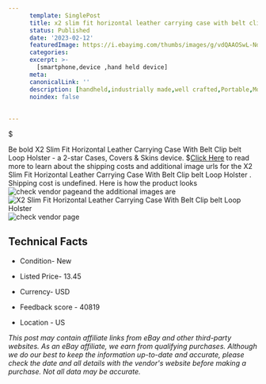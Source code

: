 ```yaml
---
      template: SinglePost
      title: x2 slim fit horizontal leather carrying case with belt clip belt loop holster 
      status: Published
      date: '2023-02-12'
      featuredImage: https://i.ebayimg.com/thumbs/images/g/vdQAAOSwL-NdATW6/s-l225.jpg
      categories: 
      excerpt: >-
        [smartphone,device ,hand held device]
      meta:
      canonicalLink: ''
      description: [handheld,industrially made,well crafted,Portable,Mobile,Compact,Convenient,Lightweight,Maneuverable,Man-portable,Miniature,Carriable,Hand-held,Light,Holdable,Transportable,Mobile device,Pocket-sized,On-the-go,Wireless,Cordless,Compact size,Convenient size, smartphone,device ,hand held device]
      noindex: false
      
        
---
```

$

Be bold X2 Slim Fit Horizontal Leather Carrying Case With Belt Clip belt Loop Holster  - a 2-star Cases, Covers & Skins device.
$[Click Here](https://www.ebay.com/itm/234119750979?hash=item36829fe543%3Ag%3AvdQAAOSwL-NdATW6&mkevt=1&mkcid=1&mkrid=711-53200-19255-0&campid=%253CePNCampaignId%253E&customid=%253CreferenceId%253E&toolid=10049) to read more to learn about the shipping costs and additional image urls for the X2 Slim Fit Horizontal Leather Carrying Case With Belt Clip belt Loop Holster . Shipping cost is undefined. Here is how the product looks ![check vendor page](https://i.ebayimg.com/thumbs/images/g/vdQAAOSwL-NdATW6/s-l225.jpg)and the additional images are![X2 Slim Fit Horizontal Leather Carrying Case With Belt Clip belt Loop Holster ](https://i.ebayimg.com/images/g/vdQAAOSwL-NdATW6/s-l1600.jpg)![check vendor page](https://origin-galleryplus.ebayimg.com/ws/web/234119750979_2_0_1/225x225.jpg,https://origin-galleryplus.ebayimg.com/ws/web/234119750979_3_0_1/225x225.jpg,https://origin-galleryplus.ebayimg.com/ws/web/234119750979_4_0_1/225x225.jpg,https://origin-galleryplus.ebayimg.com/ws/web/234119750979_5_0_1/225x225.jpg,https://origin-galleryplus.ebayimg.com/ws/web/234119750979_6_0_1/225x225.jpg,https://origin-galleryplus.ebayimg.com/ws/web/234119750979_7_0_1/225x225.jpg,https://origin-galleryplus.ebayimg.com/ws/web/234119750979_8_0_1/225x225.jpg,https://origin-galleryplus.ebayimg.com/ws/web/234119750979_9_0_1/225x225.jpg,https://origin-galleryplus.ebayimg.com/ws/web/234119750979_10_0_1/225x225.jpg,https://origin-galleryplus.ebayimg.com/ws/web/234119750979_11_0_1/225x225.jpg,https://origin-galleryplus.ebayimg.com/ws/web/234119750979_12_0_1/225x225.jpg)



 ## Technical Facts 



     
      

 - Condition- New 


      

 - Listed Price- 13.45 


      

 - Currency- USD 


      

 - Feedback score - 40819 


      

 - Location - US 


      
      

 *_This post may contain affiliate links from eBay and other third-party websites. As an eBay affiliate, we earn from qualifying purchases. Although we do our best to keep the information up-to-date and accurate, please check the date and all details with the vendor's website before making a purchase. Not all data may be accurate._*






